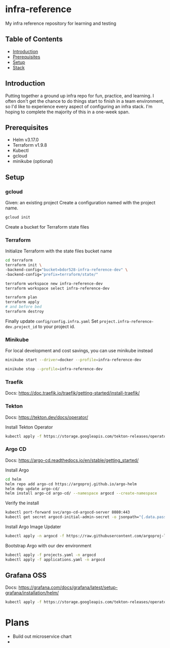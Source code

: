 # infra-reference
My infra reference repository for learning and testing

## Table of Contents

- [Introduction](#introduction)
- [Prerequisites](#prerequisites)
- [Setup](#setup)
- [Stack](#stack)

## Introduction
Putting together a ground up infra repo for fun, practice, and learning. I often don't get the chance to do things start to finish in a team environment, so I'd like to experience every aspect of configuring an infra stack. I'm hoping to complete the majority of this in a one-week span.

## Prerequisites
- Helm v3.17.0
- Terraform v1.9.8
- Kubectl
- gcloud
- minikube (optional)

## Setup
### gcloud
Given: an existing project
Create a configuration named with the project name.

```sh
gcloud init
```
Create a bucket for Terraform state files

### Terraform

Initialize Terraform with the state files bucket name

```sh
cd terraform
terraform init \
-backend-config="bucket=bdor528-infra-reference-dev" \ 
-backend-config="prefix=terraform/state/"
```

```sh
terraform workspace new infra-reference-dev
terraform workspace select infra-reference-dev
```
```sh
terraform plan
terraform apply
# and before bed
terraform destroy
```

Finally update `config/config.infra.yaml` 
Set `project.infra-reference-dev.project_id` to your project id.

### Minikube

For local development and cost savings, you can use minikube instead

```sh
minikube start --driver=docker --profile=infra-reference-dev
```

```sh
minikube stop --profile=infra-reference-dev
```

### Traefik
Docs: https://doc.traefik.io/traefik/getting-started/install-traefik/

### Tekton

Docs: https://tekton.dev/docs/operator/

Install Tekton Operator
```sh
kubectl apply -f https://storage.googleapis.com/tekton-releases/operator/previous/v0.74.1/release.yaml
```

### Argo CD

Docs: https://argo-cd.readthedocs.io/en/stable/getting_started/

Install Argo
```sh
cd helm
helm repo add argo-cd https://argoproj.github.io/argo-helm  
helm dep update argo-cd/
helm install argo-cd argo-cd/ --namespace argocd --create-namespace
```
Verify the install
```sh
kubectl port-forward svc/argo-cd-argocd-server 8080:443
kubectl get secret argocd-initial-admin-secret -o jsonpath="{.data.password}" | base64 -d
```

Install Argo Image Updater
```sh
kubectl apply -n argocd -f https://raw.githubusercontent.com/argoproj-labs/argocd-image-updater/stable/manifests/install.yaml
```

Bootstrap Argo with our dev environment
```sh
kubectl apply -f projects.yaml -n argocd
kubectl apply -f applications.yaml -n argocd
```

## Grafana OSS
Docs: https://grafana.com/docs/grafana/latest/setup-grafana/installation/helm/



```sh
kubectl apply -f https://storage.googleapis.com/tekton-releases/operator/latest/release.yaml
```

# Plans

- Build out microservice chart
- 

